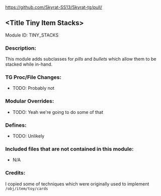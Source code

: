 https://github.com/Skyrat-SS13/Skyrat-tg/pull/<!--TODO: Add PR number here-->

## \<Title Tiny Item Stacks> <!--Title of your addition.-->

Module ID: TINY_STACKS

### Description:

This module adds subclasses for *pills* and *bullets* which allow them to be stacked while in-hand.

### TG Proc/File Changes:

- TODO: Probably not
<!-- If you edited any core procs, you should list them here. You should specify the files and procs you changed.
E.g: 
- `code/modules/mob/living.dm`: `proc/overriden_proc`, `var/overriden_var`
-->

### Modular Overrides:

- TODO: Yeah we're going to do some of that
<!-- If you added a new modular override (file or code-wise) for your module, you should list it here. Code files should specify what procs they changed, in case of multiple modules using the same file.
E.g: 
- `modular_skyrat/master_files/sound/my_cool_sound.ogg`
- `modular_skyrat/master_files/code/my_modular_override.dm`: `proc/overriden_proc`, `var/overriden_var`
-->

### Defines:

- TODO: Unlikely
<!-- If you needed to add any defines, mention the files you added those defines in, along with the name of the defines. -->

### Included files that are not contained in this module:

- N/A
<!-- Likewise, be it a non-modular file or a modular one that's not contained within the folder belonging to this specific module, it should be mentioned here. Good examples are icons or sounds that are used between multiple modules, or other such edge-cases. -->

### Credits:

I copied some of techniques which were originally used to implement `/obj/item/toy/cards`
<!-- Here go the credits to you, dear coder, and in case of collaborative work or ports, credits to the original source of the code. -->
